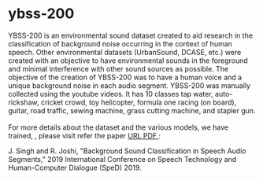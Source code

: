 # ybss-200
YBSS-200 is an environmental sound dataset created to aid research in the classification of background noise occurring in the context of human speech. 
Other environmental datasets (UrbanSound, DCASE, etc.) were created with an objective to have environmental sounds in the foreground and minimal interference with other sound sources as possible. 
The objective of the creation of YBSS-200 was to have a human voice and a unique background noise in each audio segment. YBSS-200 was manually collected using the youtube videos. 
It has 10 classes tap water, auto-rickshaw, cricket crowd, toy helicopter, formula one racing (on board), guitar, road traffic, sewing machine, grass cutting machine, and stapler gun.
<br>
<br>
For more details about the dataset and the various models, we have trained, , please visit refer the paper <a href="http://ieeexplore.ieee.org/stamp/stamp.jsp?tp=&arnumber=8906597&isnumber=8906276"> URL </a> 
<a href="https://www.researchgate.net/profile/Raviraj_Joshi2/publication/337526768_Background_Sound_Classification_in_Speech_Audio_Segments/links/5de133e34585159aa453d844/Background-Sound-Classification-in-Speech-Audio-Segments.pdf"> PDF </a>
:

J. Singh and R. Joshi, "Background Sound Classification in Speech Audio Segments," 2019 International Conference on Speech Technology and Human-Computer Dialogue (SpeD) 2019.
